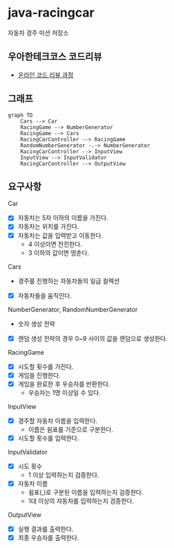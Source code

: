 # java-racingcar

자동차 경주 미션 저장소

## 우아한테크코스 코드리뷰

- [온라인 코드 리뷰 과정](https://github.com/woowacourse/woowacourse-docs/blob/master/maincourse/README.md)

## 그래프

```mermaid
graph TD
    Cars --> Car
    RacingGame --> NumberGenerator
    RacingGame --> Cars
    RacingCarController --> RacingGame
    RandomNumberGenerator -.-> NumberGenerator
    RacingCarController --> InputView
    InputView --> InputValidator
    RacingCarController --> OutputView
```

## 요구사항

Car

- [x] 자동차는 5자 이하의 이름을 가진다.
- [x] 자동차는 위치를 가진다.
- [x] 자동차는 값을 입력받고 이동한다.
    - 4 이상이면 전진한다.
    - 3 이하의 값이면 멈춘다.

Cars

- 경주를 진행하는 자동차들의 일급 컬렉션
- [x] 자동차들을 움직인다.

NumberGenerator, RandomNumberGenerator

- 숫자 생성 전략
- [x] 랜덤 생성 전략의 경우 0~9 사이의 값을 랜덤으로 생성한다.

RacingGame

- [x] 시도할 횟수를 가진다.
- [x] 게임을 진행한다.
- [x] 게임을 완료한 후 우승자를 반환한다.
    - 우승자는 1명 이상일 수 있다.

InputView

- [x] 경주할 자동차 이름을 입력한다.
    - 이름은 쉼표를 기준으로 구분한다.
- [x] 시도할 횟수를 입력한다.

InputValidator

- [x] 시도 횟수
    - 1 이상 입력하는지 검증한다.
- [x] 자동차 이름
    - 쉼표(,)로 구분된 이름을 입력하는지 검증한다.
    - 1대 이상의 자동차를 입력하는지 검증한다.

OutputView

- [x] 실행 결과를 출력한다.
- [x] 최종 우승자를 출력한다.

